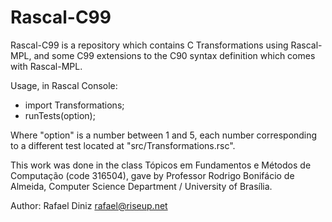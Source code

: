 # Rascal-C99

Rascal-C99 is a repository which contains C Transformations using
Rascal-MPL, and some C99 extensions to the C90 syntax definition which
comes with Rascal-MPL.

Usage, in Rascal Console:

  * import Transformations;
  * runTests(option);

Where "option" is a number between 1 and 5, each number corresponding to a
different test located at "src/Transformations.rsc".

This work was done in the class Tópicos em Fundamentos e Métodos de
Computação (code  316504), gave by Professor Rodrigo Bonifácio de Almeida,
Computer Science Department / University of Brasília.

Author: Rafael Diniz <rafael@riseup.net>

